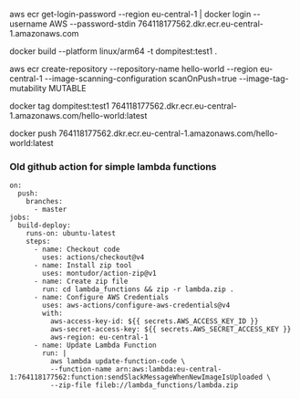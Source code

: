aws ecr get-login-password --region eu-central-1 | docker login --username AWS --password-stdin 764118177562.dkr.ecr.eu-central-1.amazonaws.com

docker build --platform linux/arm64 -t dompitest:test1 .

aws ecr create-repository --repository-name hello-world --region eu-central-1 --image-scanning-configuration scanOnPush=true --image-tag-mutability MUTABLE

docker tag dompitest:test1 764118177562.dkr.ecr.eu-central-1.amazonaws.com/hello-world:latest

docker push 764118177562.dkr.ecr.eu-central-1.amazonaws.com/hello-world:latest



### Old github action for simple lambda functions

```
on:
  push:
    branches:
      - master
jobs:
  build-deploy:
    runs-on: ubuntu-latest
    steps:
      - name: Checkout code
        uses: actions/checkout@v4
      - name: Install zip tool
        uses: montudor/action-zip@v1
      - name: Create zip file
        run: cd lambda_functions && zip -r lambda.zip .
      - name: Configure AWS Credentials
        uses: aws-actions/configure-aws-credentials@v4
        with:
          aws-access-key-id: ${{ secrets.AWS_ACCESS_KEY_ID }}
          aws-secret-access-key: ${{ secrets.AWS_SECRET_ACCESS_KEY }}
          aws-region: eu-central-1
      - name: Update Lambda Function
        run: |
          aws lambda update-function-code \
          --function-name arn:aws:lambda:eu-central-1:764118177562:function:sendSlackMessageWhenNewImageIsUploaded \
          --zip-file fileb://lambda_functions/lambda.zip
   
```